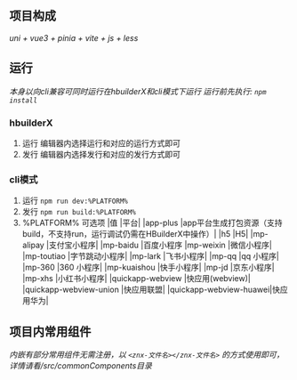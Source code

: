## 项目构成
*uni + vue3 + pinia + vite + js + less*
## 运行
*本身以向cli兼容可同时运行在hbuilderX和cli模式下运行*
*运行前先执行: `npm install`*
### hbuilderX
1. 运行
	编辑器内选择运行和对应的运行方式即可
2. 发行
	编辑器内选择发行和对应的发行方式即可
### cli模式
1. 运行
	`npm run dev:%PLATFORM%`
2. 发行
	`npm run build:%PLATFORM%`
3. %PLATFORM% 可选项
|值						|平台|
|app-plus				|app平台生成打包资源（支持build，不支持run，运行调试仍需在HBuilderX中操作）|
|h5						|H5|
|mp-alipay				|支付宝小程序|
|mp-baidu				|百度小程序
|mp-weixin				|微信小程序|
|mp-toutiao				|字节跳动小程序|
|mp-lark				|飞书小程序|
|mp-qq					|qq 小程序|
|mp-360					|360 小程序|
|mp-kuaishou			|快手小程序|
|mp-jd					|京东小程序|
|mp-xhs					|小红书小程序|
|quickapp-webview		|快应用(webview)|
|quickapp-webview-union	|快应用联盟|
|quickapp-webview-huawei|快应用华为|
## 项目内常用组件
*内嵌有部分常用组件无需注册，以 `<znx-文件名></znx-文件名>` 的方式使用即可，详情请看/src/commonComponents目录*
